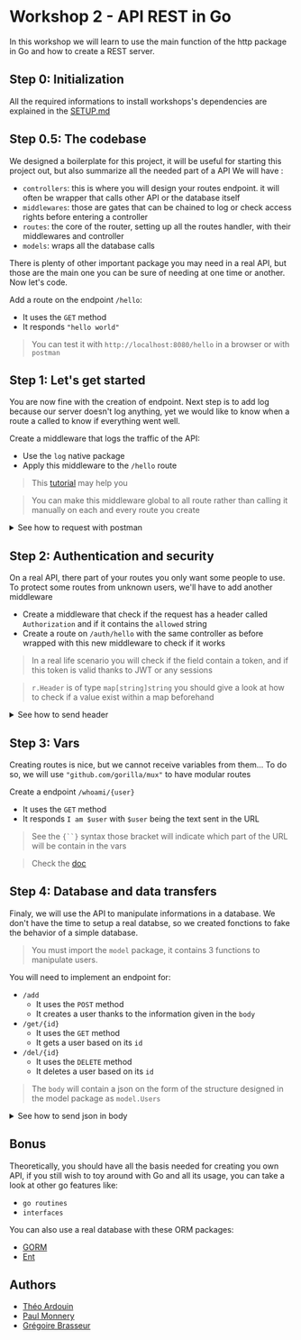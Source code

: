 # Workshop 2 - API REST in Go

In this workshop we will learn to use the main function of the http package in Go and how to create a REST server.  

## Step 0: Initialization

All the required informations to install workshops's dependencies are explained in the [SETUP.md](./SETUP.md)

## Step 0.5: The codebase

We designed a boilerplate for this project, it will be useful for starting this project out, but also summarize all the needed part of a API
We will have :

- `controllers`: this is where you will design your routes endpoint. it will often be wrapper that calls other API or the database itself
- `middlewares`: those are gates that can be chained to log or check access rights before entering a controller
- `routes`: the core of the router, setting up all the routes handler, with their middlewares and controller
- `models`: wraps all the database calls

There is plenty of other important package you may need in a real API, but those are the main one you can be sure of needing at one time or another. Now let's code.

Add a route on the endpoint `/hello`:
- It uses the `GET` method
- It responds `"hello world"`

> You can test it with `http://localhost:8080/hello` in a browser or with `postman`

## Step 1: Let's get started

You are now fine with the creation of endpoint.
Next step is to add log because our server doesn't log anything, yet we would like to know when a route a called to know if everything went well.

Create a middleware that logs the traffic of the API:
- Use the `log` native package
- Apply this middleware to the `/hello` route


> This [tutorial](https://golang.io/fr/tutoriels/les-middlewares-avec-go/) may help you

> You can make this middleware global to all route rather than calling it manually on each and every route you create

<details>
  <summary>See how to request with postman</summary>

  Enter your URL and the method you which to use in the titlebar and click `Send`.

  ![Seek](./res/seek.png)

  Then the result (if there is any) will be printed out at the bottom.

  ![Result](./res/result.png)

</details>

## Step 2: Authentication and security

On a real API, there part of your routes you only want some people to use.  
To protect some routes from unknown users, we'll have to add another middleware

- Create a middleware that check if the request has a header called `Authorization` and if it contains the `allowed` string
- Create a route on `/auth/hello` with the same controller as before wrapped with this new middleware to check if it works

> In a real life scenario you will check if the field contain a token, and if this token is valid thanks to JWT or any sessions

> `r.Header` is of type `map[string]string` you should give a look at how to check if a value exist within a map beforehand

<details>

  <summary>See how to send header</summary>

  Go into the 3rd panel, there you will be able to create the header you wish to send, toggle the checkbox to send them or not.

  ![Header](./res/header.png)

</details>

## Step 3: Vars

Creating routes is nice, but we cannot receive variables from them... To do so, we will use `"github.com/gorilla/mux"` to have modular routes

Create a endpoint `/whoami/{user}`
- It uses the `GET` method
- It responds `I am $user` with `$user` being the text sent in the URL

> See the `{``}` syntax those bracket will indicate which part of the URL will be contain in the vars

> Check the [doc](https://github.com/gorilla/mux)

## Step 4: Database and data transfers

Finaly, we will use the API to manipulate informations in a database. We don't have the time to setup a real databse, so we created fonctions to fake the behavior of a simple database.

> You must import the `model` package, it contains 3 functions to manipulate users.

You will need to implement an endpoint for:

- `/add`
  - It uses the `POST` method
  - It creates a user thanks to the information given in the `body`
- `/get/{id}` 
  - It uses the `GET` method
  - It gets a user based on its `id`
- `/del/{id}`
  - It uses the `DELETE` method
  - It deletes a user based on its `id`

> The `body` will contain a json on the form of the structure designed in the model package as `model.Users`

<details>

  <summary>See how to send json in body</summary>

  Go into the 4rd panel and select the `raw` option, then you can write your json (you can also copy this one).

  ![Body](./res/body.png)

  </details>

## Bonus

Theoretically, you should have all the basis needed for creating you own API, if you still wish to toy around with Go and all its usage, you can take a look at other go features like:
- `go routines`
- `interfaces`

You can also use a real database with these ORM packages:
- [GORM](https://github.com/go-gorm/gorm/)
- [Ent](https://github.com/facebookincubator/ent)

## Authors
- [Théo Ardouin](https://github.com/Qwexta)
- [Paul Monnery](https://github.com/PaulMonnery/)
- [Grégoire Brasseur](https://github.com/lerimeur/)